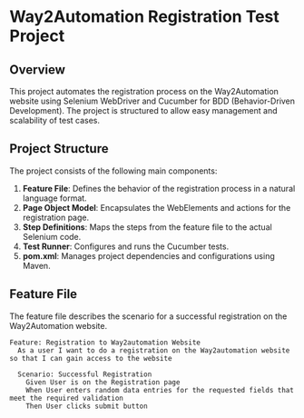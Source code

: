 # Way2Automation Registration Test Project

## Overview

This project automates the registration process on the Way2Automation website using Selenium WebDriver and Cucumber for BDD (Behavior-Driven Development). The project is structured to allow easy management and scalability of test cases.

## Project Structure

The project consists of the following main components:

1. **Feature File**: Defines the behavior of the registration process in a natural language format.
2. **Page Object Model**: Encapsulates the WebElements and actions for the registration page.
3. **Step Definitions**: Maps the steps from the feature file to the actual Selenium code.
4. **Test Runner**: Configures and runs the Cucumber tests.
5. **pom.xml**: Manages project dependencies and configurations using Maven.

## Feature File

The feature file describes the scenario for a successful registration on the Way2Automation website.

```gherkin
Feature: Registration to Way2automation Website
  As a user I want to do a registration on the Way2automation website so that I can gain access to the website

  Scenario: Successful Registration
    Given User is on the Registration page
    When User enters random data entries for the requested fields that meet the required validation
    Then User clicks submit button
